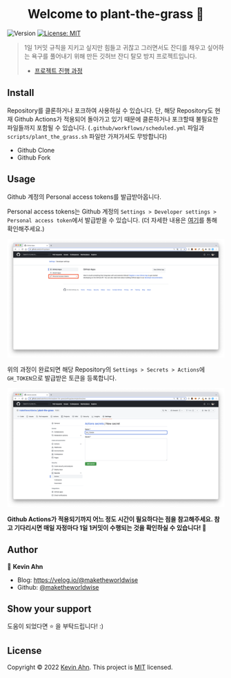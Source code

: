 <h1 align="center">Welcome to plant-the-grass 👋</h1>
<p>
  <img alt="Version" src="https://img.shields.io/badge/version-1.0.0-blue.svg?cacheSeconds=2592000" />
  <a href="mit" target="_blank">
    <img alt="License: MIT" src="https://img.shields.io/badge/License-MIT-yellow.svg" />
  </a>
</p>

> 1일 1커밋 규칙을 지키고 싶지만 힘들고 귀찮고 그러면서도 잔디를 채우고 싶어하는 욕구를 풀어내기 위해 만든 깃허브 잔디 탈모 방지 프로젝트입니다.
>
> - [프로젝트 진행 과정](https://velog.io/@maketheworldwise/%EA%B9%83%ED%97%99-%EC%9E%94%EB%94%94-%ED%83%88%EB%AA%A8%EB%A5%BC-%EC%B9%98%EB%A3%8C%ED%95%B4%EB%B3%B4%EC%9E%90)

## Install

Repository를 클론하거나 포크하여 사용하실 수 있습니다. 단, 해당 Repository도 현재 Github Actions가 적용되어 돌아가고 있기 때문에 클론하거나 포크할때 불필요한 파일들까지 포함될 수 있습니다. (`.github/workflows/scheduled.yml` 파일과 `scripts/plant_the_grass.sh` 파일만 가져가셔도 무방합니다)

- Github Clone
- Github Fork

## Usage

Github 계정의 Personal access tokens를 발급받아옵니다.

Personal access tokens는 Github 계정의 `Settings > Developer settings > Personal access token`에서 발급받을 수 있습니다. (더 자세한 내용은 [여기](https://docs.github.com/en/authentication/keeping-your-account-and-data-secure/creating-a-personal-access-token)를 통해 확인해주세요.)

![](/docs/images/personal_access_tokens.png)

위의 과정이 완료되면 해당 Repository의 `Settings > Secrets > Actions`에 `GH_TOKEN`으로 발급받은 토큰을 등록합니다.

![](/docs/images/gh_token.png)

**Github Actions가 적용되기까지 어느 정도 시간이 필요하다는 점을 참고해주세요. 참고 기다리시면 매일 자정마다 1일 1커밋이 수행되는 것을 확인하실 수 있습니다! 🎉**

## Author

👤 **Kevin Ahn**

- Blog: https://velog.io/@maketheworldwise
- Github: [@maketheworldwise](https://github.com/maketheworldwise)

## Show your support

도움이 되었다면 ⭐️ 을 부탁드립니다! :)

## License

Copyright © 2022 [Kevin Ahn](https://github.com/maketheworldwise).
This project is [MIT](LICENSE) licensed.

